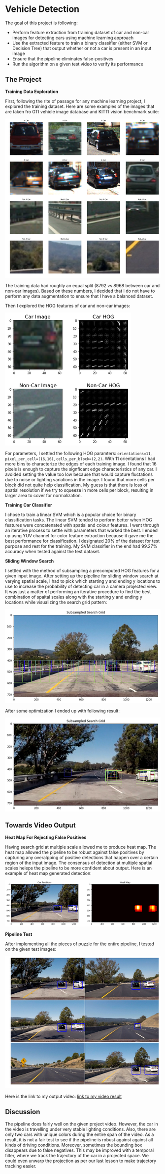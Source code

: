 # Vehicle Detection

The goal of this project is following:
* Perform feature extraction from training dataset of car and non-car images for detecting cars using machine learning approach
* Use the extracted feature to train a binary classifier (either SVM or Decision Tree) that output whether or not a car is present in an input image
* Ensure that the pipeline eliminates false-positives
* Run the algorithm on a given test video to verify its performance

The Project
---

**Training Data Exploration**

First, following the rite of passage for any machine learning project, I explored the training dataset. Here are some examples of the images that are taken fro GTI vehicle image database and KITTI vision benchmark suite:

<img src="./output_images/training_set.png" />

The training data had roughly an equal split (8792 vs 8968 between car and non-car images). Based on these numbers, I decided that I do not have to perform any data augmentation to ensure that I have a balanced dataset.

Then I explored the HOG features of car and non-car images:

<img src="./output_images/hog_feature_test.png" />

For parameters, I settled the following HOG paramters: `orientations=11`, `pixel_per_cell=(16,16)`, `cells_per_block=(2,2)`. With 11 orientations I had more bins to characterize the edges of each training image. I found that 16 pixels is enough to capture the signficant edge characteristics of any car. I avoided setting the value too low because that would capture fluctations due to noise or lighting variations in the image. I found that more cells per block did not quite help classification. My guess is that there is loss of spatial resolution if we try to squeeze in more cells per block, resulting in larger area to cover for normalization.

**Training Car Classifier**

I chose to train a linear SVM which is a popular choice for binary classification tasks. The linear SVM tended to perform better when HOG features were concatenated with spatial and colour features. I went through an iterative process to settle with parameters that worked the best. I ended up usng YUV channel for color feature extraction because it gave me the best performance for classification. I designated 20% of the dataset for test purpose and rest for the training. My SVM classifier in the end had 99.27% accuracy when tested against the test dataset.

**Sliding Window Search**

I settled with the method of subsampling a precomputed HOG features for a given input image. After setting up the pipeline for sliding window search at varying spatial scale, I had to pick which starting y and ending y locations to use to increase the probability of detecting car in a camera projected view. It was just a matter of performing an iterative procedure to find the best combination of spaital scales along with the starting y and ending y locations while visualizing the search grid pattern:

<img src="./output_images/subsampled_search_grid.png" />

After some optimization I ended up with following result:

<img src="./output_images/pipeline_example.png" />


Towards Video Output
---
**Heat Map For Rejecting False Positives**

Having search grid at multiple scale allowed me to produce heat map. The heat map allowed the pipeline to be robust against false positives by capturing any overalpping of positive detections that happen over a certain region of the input image. The consensus of detection at multiple spatial scales heleps the pipeline to be more confident about output. Here is an example of heat map generated detection:

<img src="./output_images/heatmap_generation.png" />

**Pipeline Test**

After implementing all the pieces of puzzle for the entire pipeline, I tested on the given test images:

<img src="./output_images/test_output.png" />

Here is the link to my output video:
[link to my video result](./project_video_output.mp4)

Discussion
---
The pipeline does fairly well on the given project video. However, the car in the video is travelling under very stable lighting conditions. Also, there are only two cars with unique colors during the entire span of the video. As a result, it is not a fair test to see if the pipeline is robust against against all kinds of driving conditions. Moreover, sometimes the bounding box disappears due to false negatives. This may be improved with a temporal filter, where we track the trajectory of the car in a projected space. We could even unwarp the projection as per our last lesson to make trajectory tracking easier.
